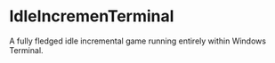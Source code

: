 # IdleIncremenTerminal
A fully fledged idle incremental game running entirely within Windows Terminal.
